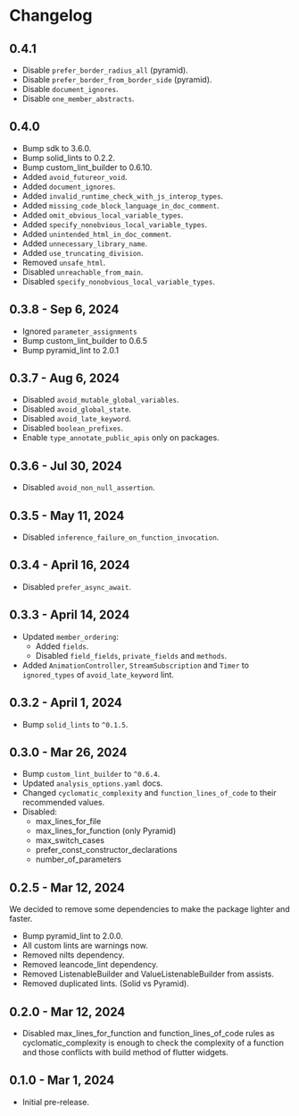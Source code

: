 # Changelog

## 0.4.1

- Disable `prefer_border_radius_all` (pyramid).
- Disable `prefer_border_from_border_side` (pyramid).
- Disable `document_ignores`.
- Disable `one_member_abstracts`.

## 0.4.0

- Bump sdk to 3.6.0.
- Bump solid_lints to 0.2.2.
- Bump custom_lint_builder to 0.6.10.
- Added `avoid_futureor_void`.
- Added `document_ignores`.
- Added `invalid_runtime_check_with_js_interop_types`.
- Added `missing_code_block_language_in_doc_comment`.
- Added `omit_obvious_local_variable_types`.
- Added `specify_nonobvious_local_variable_types`.
- Added `unintended_html_in_doc_comment`.
- Added `unnecessary_library_name`.
- Added `use_truncating_division`.
- Removed `unsafe_html`.
- Disabled `unreachable_from_main`.
- Disabled `specify_nonobvious_local_variable_types`.

## 0.3.8 - Sep 6, 2024

- Ignored `parameter_assignments`
- Bump custom_lint_builder to 0.6.5
- Bump pyramid_lint to 2.0.1

## 0.3.7 - Aug 6, 2024

- Disabled `avoid_mutable_global_variables`.
- Disabled `avoid_global_state`.
- Disabled `avoid_late_keyword`.
- Disabled `boolean_prefixes`.
- Enable `type_annotate_public_apis` only on packages.

## 0.3.6 - Jul 30, 2024

- Disabled `avoid_non_null_assertion`.

## 0.3.5 - May 11, 2024

- Disabled `inference_failure_on_function_invocation`.

## 0.3.4 - April 16, 2024

- Disabled `prefer_async_await`.

## 0.3.3 - April 14, 2024

- Updated `member_ordering`:
  - Added `fields`.
  - Disabled `field_fields`, `private_fields` and `methods`.
- Added `AnimationController`, `StreamSubscription` and `Timer` to `ignored_types` of `avoid_late_keyword` lint.

## 0.3.2 - April 1, 2024

- Bump `solid_lints` to `^0.1.5`.

## 0.3.0 - Mar 26, 2024

- Bump `custom_lint_builder` to `^0.6.4`.
- Updated `analysis_options.yaml` docs.
- Changed `cyclomatic_complexity` and `function_lines_of_code` to their recommended values.
- Disabled:
  - max_lines_for_file
  - max_lines_for_function (only Pyramid)
  - max_switch_cases
  - prefer_const_constructor_declarations
  - number_of_parameters

## 0.2.5 - Mar 12, 2024

We decided to remove some dependencies to make the package lighter and faster.

- Bump pyramid_lint to 2.0.0.
- All custom lints are warnings now.
- Removed nilts dependency.
- Removed leancode_lint dependency.
- Removed ListenableBuilder and ValueListenableBuilder from assists.
- Removed duplicated lints. (Solid vs Pyramid).

## 0.2.0 - Mar 12, 2024

- Disabled max_lines_for_function and function_lines_of_code rules as cyclomatic_complexity is enough to check the complexity of a function and those conflicts with build method of flutter widgets.

## 0.1.0 - Mar 1, 2024

- Initial pre-release.
